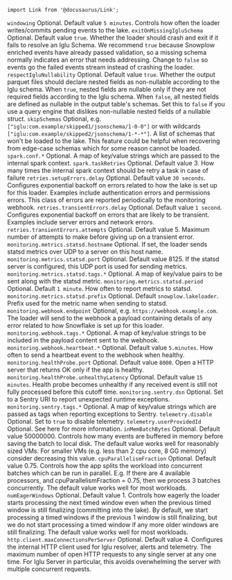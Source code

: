 ```mdx-code-block
import Link from '@docusaurus/Link';
```

<tr>
    <td><code>windowing</code></td>
    <td>Optional. Default value <code>5 minutes</code>. Controls how often the loader writes/commits pending events to the lake.</td>
</tr>
<tr>
    <td><code>exitOnMissingIgluSchema</code></td>
    <td>
      Optional. Default value <code>true</code>.
      Whether the loader should crash and exit if it fails to resolve an Iglu Schema.
      We recommend <code>true</code> because Snowplow enriched events have already passed validation, so a missing schema normally indicates an error that needs addressing.
      Change to <code>false</code> so events go the failed events stream instead of crashing the loader.
    </td>
</tr>
<tr>
    <td><code>respectIgluNullability</code></td>
    <td>
      Optional. Default value <code>true</code>.
      Whether the output parquet files should declare nested fields as non-nullable according to the Iglu schema.
      When <code>true</code>, nested fields are nullable only if they are not required fields according to the Iglu schema.
      When <code>false</code>, all nested fields are defined as nullable in the output table's schemas.
      Set this to <code>false</code> if you use a query engine that dislikes non-nullable nested fields of a nullable struct.
    </td>
</tr>
<tr>
    <td><code>skipSchemas</code></td>
    <td>
      Optional, e.g. <code>["iglu:com.example/skipped1/jsonschema/1-0-0"]</code> or with wildcards <code>["iglu:com.example/skipped2/jsonschema/1-*-*"]</code>.
      A list of schemas that won't be loaded to the lake.
      This feature could be helpful when recovering from edge-case schemas which for some reason cannot be loaded.
    </td>
</tr>
<tr>
    <td><code>spark.conf.*</code></td>
    <td>Optional. A map of key/value strings which are passed to the internal spark context.</td>
</tr>
<tr>
    <td><code>spark.taskRetries</code></td>
    <td>Optional. Default value 3.  How many times the internal spark context should be retry a task in case of failure</td>
</tr>
<tr>
    <td><code>retries.setupErrors.delay</code></td>
    <td>
      Optional. Default value <code>30 seconds</code>.
      Configures exponential backoff on errors related to how the lake is set up for this loader.
      Examples include authentication errors and permissions errors.
      This class of errors are reported periodically to the monitoring webhook.
    </td>
</tr>
<tr>
    <td><code>retries.transientErrors.delay</code></td>
    <td>
      Optional. Default value <code>1 second</code>.
      Configures exponential backoff on errors that are likely to be transient.
      Examples include server errors and network errors.
    </td>
</tr>
<tr>
    <td><code>retries.transientErrors.attempts</code></td>
    <td>Optional. Default value 5. Maximum number of attempts to make before giving up on a transient error.</td>
</tr>
<tr>
    <td><code>monitoring.metrics.statsd.hostname</code></td>
    <td>Optional. If set, the loader sends statsd metrics over UDP to a server on this host name.</td>
</tr>
<tr>
    <td><code>monitoring.metrics.statsd.port</code></td>
    <td>Optional. Default value 8125. If the statsd server is configured, this UDP port is used for sending  metrics.</td>
</tr>
<tr>
    <td><code>monitoring.metrics.statsd.tags.*</code></td>
    <td>Optional. A map of key/value pairs to be sent along with the statsd metric.</td>
</tr>
<tr>
    <td><code>monitoring.metrics.statsd.period</code></td>
    <td>Optional. Default <code>1 minute</code>. How often to report metrics to statsd.</td>
</tr>
<tr>
    <td><code>monitoring.metrics.statsd.prefix</code></td>
    <td>Optional. Default <code>snowplow.lakeloader</code>. Prefix used for the metric name when sending to statsd.</td>
</tr>
<tr>
    <td><code>monitoring.webhook.endpoint</code></td>
    <td>Optional, e.g. <code>https://webhook.example.com</code>.  The loader will send to the webhook a payload containing details of any error related to how Snowflake is set up for this loader.</td>
</tr>
<tr>
    <td><code>monitoring.webhook.tags.*</code></td>
    <td>Optional. A map of key/value strings to be included in the payload content sent to the webhook.</td>
</tr>
<tr>
    <td><code>monitoring.webhook.heartbeat.*</code></td>
    <td>Optional. Default value <code>5.minutes</code>. How often to send a heartbeat event to the webhook when healthy.</td>
</tr>
<tr>
    <td><code>monitoring.healthProbe.port</code></td>
    <td>Optional. Default value <code>8000</code>. Open a HTTP server that returns OK only if the app is healthy.</td>
</tr>
<tr>
    <td><code>monitoring.healthProbe.unhealthyLatency</code></td>
    <td>Optional. Default value <code>15 minutes</code>. Health probe becomes unhealthy if any received event is still not fully processed before this cutoff time.</td>
</tr>
<tr>
    <td><code>monitoring.sentry.dsn</code></td>
    <td>Optional. Set to a Sentry URI to report unexpected runtime exceptions.</td>
</tr>
<tr>
    <td><code>monitoring.sentry.tags.*</code></td>
    <td>Optional. A map of key/value strings which are passed as tags when reporting exceptions to Sentry.</td>
</tr>
<tr>
    <td><code>telemetry.disable</code></td>
    <td>Optional. Set to <code>true</code> to disable <Link to="/docs/get-started/self-hosted/telemetry/">telemetry</Link>.</td>
</tr>
<tr>
    <td><code>telemetry.userProvidedId</code></td>
    <td>Optional. See <Link to="/docs/get-started/self-hosted/telemetry/#how-can-i-help">here</Link> for more information.</td>
</tr>
<tr>
    <td><code>inMemBatchBytes</code></td>
    <td>Optional. Default value 50000000. Controls how many events are buffered in memory before saving the batch to local disk. The default value works well for reasonably sized VMs. For smaller VMs (e.g. less than 2 cpu core, 8 GG memory) consider decreasing this value.</td>
</tr>
<tr>
    <td><code>cpuParallelismFraction</code></td>
    <td>
    Optional. Default value 0.75.
    Controls how the app splits the workload into concurrent batches which can be run in parallel.
    E.g. If there are 4 available processors, and cpuParallelismFraction = 0.75, then we process 3 batches concurrently.
    The default value works well for most workloads.
    </td>
</tr>
<tr>
    <td><code>numEagerWindows</code></td>
    <td>
    Optional. Default value 1.
    Controls how eagerly the loader starts processing the next timed window even when the previous timed window is still finalizing (committing into the lake).
    By default, we start processing a timed windows if the previous 1 window is still finalizing, but we do not start processing a timed window if any more older windows are still finalizing.
    The default value works well for most workloads.
    </td>
</tr>
<tr>
    <td><code>http.client.maxConnectionsPerServer</code></td>
    <td>
      Optional. Default value 4.
      Configures the internal HTTP client used for Iglu resolver, alerts and telemetry.
      The maximum number of open HTTP requests to any single server at any one time.
      For Iglu Server in particular, this avoids overwhelming the server with multiple concurrent requests.
    </td>
</tr>
